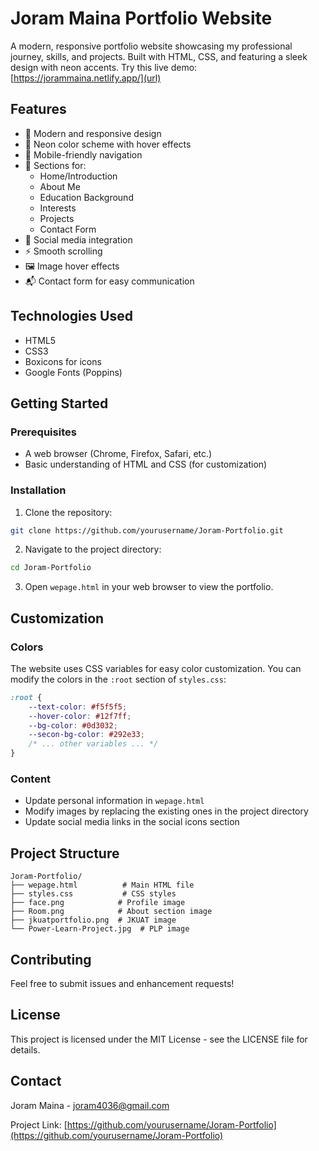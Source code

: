 # Joram Maina Portfolio Website

A modern, responsive portfolio website showcasing my professional journey, skills, and projects. Built with HTML, CSS, and featuring a sleek design with neon accents.
Try this live demo: [https://jorammaina.netlify.app/](url)

## Features

- 🎨 Modern and responsive design
- 🌟 Neon color scheme with hover effects
- 📱 Mobile-friendly navigation
- 📝 Sections for:
  - Home/Introduction
  - About Me
  - Education Background
  - Interests
  - Projects
  - Contact Form
- 🔗 Social media integration
- ⚡ Smooth scrolling
- 🖼️ Image hover effects
- 📬 Contact form for easy communication

## Technologies Used

- HTML5
- CSS3
- Boxicons for icons
- Google Fonts (Poppins)

## Getting Started

### Prerequisites

- A web browser (Chrome, Firefox, Safari, etc.)
- Basic understanding of HTML and CSS (for customization)

### Installation

1. Clone the repository:
```bash
git clone https://github.com/yourusername/Joram-Portfolio.git
```

2. Navigate to the project directory:
```bash
cd Joram-Portfolio
```

3. Open `wepage.html` in your web browser to view the portfolio.

## Customization

### Colors
The website uses CSS variables for easy color customization. You can modify the colors in the `:root` section of `styles.css`:

```css
:root {
    --text-color: #f5f5f5;
    --hover-color: #12f7ff;
    --bg-color: #0d3032;
    --secon-bg-color: #292e33;
    /* ... other variables ... */
}
```

### Content
- Update personal information in `wepage.html`
- Modify images by replacing the existing ones in the project directory
- Update social media links in the social icons section

## Project Structure

```
Joram-Portfolio/
├── wepage.html          # Main HTML file
├── styles.css           # CSS styles
├── face.png            # Profile image
├── Room.png            # About section image
├── jkuatportfolio.png  # JKUAT image
└── Power-Learn-Project.jpg  # PLP image
```

## Contributing

Feel free to submit issues and enhancement requests!

## License

This project is licensed under the MIT License - see the LICENSE file for details.

## Contact

Joram Maina - joram4036@gmail.com

Project Link: [https://github.com/yourusername/Joram-Portfolio](https://github.com/yourusername/Joram-Portfolio) 
